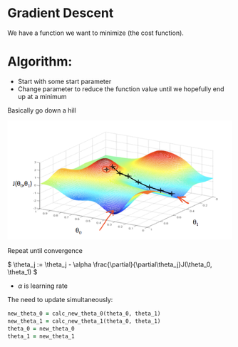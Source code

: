 
# Gradient Descent

We have a function we want to minimize (the cost function).

# Algorithm:
- Start with some start parameter
- Change parameter to reduce the function value until we hopefully end up at a minimum

Basically go down a hill

![Gradient Descent Visualization](assets/images/gradient-descent.png)

Repeat until convergence

$
\theta_j := \theta_j - \alpha \frac{\partial}{\partial\theta_j}J(\theta_0, \theta_1)
$

- $\alpha$ is learning rate

The need to update simultaneously:
```rb
new_theta_0 = calc_new_theta_0(theta_0, theta_1)
new_theta_1 = calc_new_theta_1(theta_0, theta_1)
theta_0 = new_theta_0
theta_1 = new_theta_1
```

